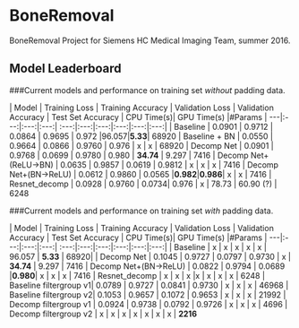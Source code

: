 # BoneRemoval
BoneRemoval Project for Siemens HC Medical Imaging Team, summer 2016.


## Model Leaderboard
###Current models and performance on training set *without* padding data.

| Model | Training Loss | Training Accuracy | Validation Loss | Validation Accuracy  | Test Set Accuracy | CPU Time(s)| GPU Time(s) |#Params
| ---|:---:|:---:|:---:| :---:|:---:|:---:|:---:|:---:|:---:|
|  Baseline              | 0.0901 | 0.9712 | 0.0864 | 0.9695 | 0.972 |96.057|**5.33**| 68920
|  Baseline + BN         | 0.0550 | 0.9664 | 0.0866 | 0.9760 | 0.976 | x | x | 68920
| Decomp Net             | 0.0901 | 0.9768 | 0.0699 | 0.9780 | 0.980 | **34.74** | 9.297 | 7416
| Decomp Net+(ReLU->BN)  | 0.0635 | 0.9857 | 0.0619 | 0.9812 | x | x | x | 7416
| Decomp Net+(BN->ReLU)  | 0.0612 | 0.9860 | 0.0565 |**0.982**|**0.986**| x | x | 7416
| Resnet_decomp          | 0.0928 | 0.9760 | 0.0734| 0.976 | x | 78.73 | 60.90 (?) | 6248


###Current models and performance on training set *with* padding data.

| Model | Training Loss | Training Accuracy | Validation Loss | Validation Accuracy  | Test Set Accuracy | CPU Time(s)| GPU Time(s) |#Params
| ---|:---:|:---:|:---:| :---:|:---:|:---:|:---:|:---:|:---:|
|  Baseline              | x | x | x | x | x | 96.057 | **5.33** | 68920|
| Decomp Net             | 0.1045 | 0.9727 | 0.0797 | 0.9730 | x | **34.74** | 9.297 | 7416 
| Decomp Net+(BN->ReLU)  | 0.0822 | 0.9794 | 0.0689 |**0.980**| x | x | x | 7416
| Resnet_decomp          | x | x | x |x | x | x | x | 6248
| Baseline filtergroup v1| 0.0789 | 0.9727 | 0.0841 | 0.9730 | x | x | x | 46968
| Baseline filtergroup v2| 0.1053 | 0.9657 | 0.1072 | 0.9653 | x | x | x | 21992
| Decomp filtergroup v1  | 0.0924 | 0.9738 | 0.0792 | 0.9726 | x | x | x | 4696
| Decomp filtergroup v2  | x | x | x | x | x | x | x | **2216**
